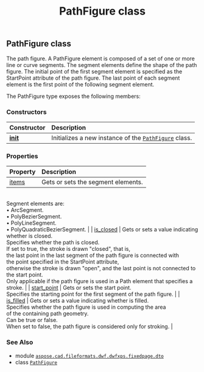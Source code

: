﻿---
title: PathFigure class
second_title: Aspose.CAD for Python via .NET API References
description: 
type: docs
weight: 130
url: /python-net/aspose.cad.fileformats.dwf.dwfxps.fixedpage.dto/pathfigure/
is_root: false
---

## PathFigure class

The path figure.
A PathFigure element is composed of a set of one or more line or curve segments.
The segment elements define the shape of the path figure.
The initial point of the first segment element is specified as the StartPoint attribute of the path figure.
The last point of each segment element is the first point of the following segment element.



The PathFigure type exposes the following members:

### Constructors
| Constructor | Description |
| :- | :- |
| [__init__](/cad/python-net/aspose.cad.fileformats.dwf.dwfxps.fixedpage.dto/pathfigure/__init__/#) | Initializes a new instance of the [`PathFigure`](/cad/python-net/aspose.cad.fileformats.dwf.dwfxps.fixedpage.dto/pathfigure) class. |


### Properties
| Property | Description |
| :- | :- |
| [items](/cad/python-net/aspose.cad.fileformats.dwf.dwfxps.fixedpage.dto/pathfigure/items) | Gets or sets the segment elements.<br/>Segment elements are:<br/>• ArcSegment.<br/>• PolyBezierSegment.<br/>• PolyLineSegment.<br/>• PolyQuadraticBezierSegment. |
| [is_closed](/cad/python-net/aspose.cad.fileformats.dwf.dwfxps.fixedpage.dto/pathfigure/is_closed) | Gets or sets a value indicating whether is closed.<br/>Specifies whether the path is closed.<br/>If set to true, the stroke is drawn "closed", that is,<br/>the last point in the last segment of the path figure is connected with<br/>the point specified in the StartPoint attribute,<br/>otherwise the stroke is drawn "open", and the last point is not connected to the start point.<br/>Only applicable if the path figure is used in a Path element that specifies a stroke. |
| [start_point](/cad/python-net/aspose.cad.fileformats.dwf.dwfxps.fixedpage.dto/pathfigure/start_point) | Gets or sets the start point.<br/>Specifies the starting point for the first segment of the path figure. |
| [is_filled](/cad/python-net/aspose.cad.fileformats.dwf.dwfxps.fixedpage.dto/pathfigure/is_filled) | Gets or sets a value indicating whether is filled.<br/>Specifies whether the path figure is used in computing the area<br/>of the containing path geometry.<br/>Can be true or false.<br/>When set to false, the path figure is considered only for stroking. |



### See Also
* module [`aspose.cad.fileformats.dwf.dwfxps.fixedpage.dto`](..)
* class [`PathFigure`](/cad/python-net/aspose.cad.fileformats.dwf.dwfxps.fixedpage.dto/pathfigure)
